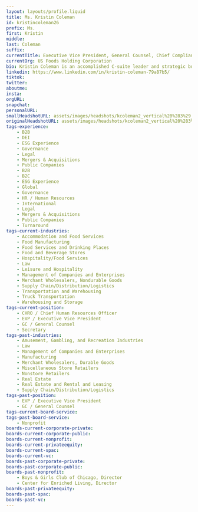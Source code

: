 ```yaml
---
layout: layouts/profile.liquid
title: Ms. Kristin Coleman
id: kristincoleman26
prefix: Ms.
first: Kristin
middle: 
last: Coleman
suffix: 
currentTitle: Executive Vice President, General Counsel, Chief Compliance Officer and Corporate Secretary
currentOrg: US Foods Holding Corporation
bio: Kristin Coleman is an accomplished C-suite leader and strategic business advisor, with nearly 20 years of public company experience, having served four public companies in the global consumer products, retail, and foodservice distribution industries. She is a respected partner to the CEO, Board of Directors and executive leaders, with proven expertise in corporate governance, shareholder engagement, corporate social responsibility, executive compensation, enterprise risk management, and government affairs. Kristin is qualified to serve on the Compensation and Governance Committees of public company boards. Kristin has lived in London and Berlin, and is proficient in German. Currently, Kristin is EVP, General Counsel, Chief Compliance Officer and Corporate Secretary of US Foods Holding Corp. (Fortune&#58; 128/NYSE&#58; USFD), a leading foodservice distribution business, with $29 Billion in revenues and 28,000 employees. Kristin is a member of the executive leadership team, with responsibility for all legal, food safety and regulatory compliance, risk management, ethics and compliance, and government affairs matters. At different points during her tenure, Kristin also held interim responsibility for human resources, diversity, equity and inclusion and corporate communications. Kristin leads the company’s ESG efforts, having developed the framework and strategy for the company’s efforts, as well as the annual publication of a comprehensive corporate social responsibility report. She spearheaded the foundation for inclusion training by designing and rolling out respectful workplace training to 4,000 of the company’s leaders, and created the company’s first development program for senior women leaders. Kristin previously served as SVP, General Counsel and Corporate Secretary of Sears Holdings Corporation (Nasdaq;SHLD). While at Sears, Kristin led the legal function, as well as internal audit, corporate communications, product safety, global product compliance and government affairs. Kristin worked in tandem with the chief information officer to address a substantial data breach and ensuing litigation. Kristin also advised directors in response to a shareholder derivative suit. <br /><br />Kristin has extensive experience in mergers, acquisitions, divestitures, integrations, spin-offs, reorganizations and other transactions to support strategic growth plans. While at US Foods, Kristin has supported the negotiation of the two largest acquisitions in the company’s history, the $1.8 Billion acquisition of SGA, a regional foodservice distribution business (including a lengthy FTC asset disposition and approval process) and the $1 Billion acquisition of Smart Foodservice, a food and related products retailer. She also led the negotiation, in spring 2020, of a $500 Million private equity purchase of preferred stock. While at Sears, she structured and advised on transactions totaling over $5 Billion in deal value, including a unique $2.7 Billion REIT transaction, launching a new publicly-traded entity. <br /><br />Earlier in her career, Kristin acted as VP, General Counsel and Secretary for Brunswick Corporation, a global manufacturer and distributor of marine products (NYSE&#58; BC), supporting global distribution relationships through headquarters in Belgium, Brazil, China and Mexico. Kristin started her career as a litigator and then later a corporate attorney with Sidley Austin. <br /><br />Kristin is the co-founder of the Chicago General Counsel Forum, and a member of the Economic Club of Chicago and The Chicago Network. She is a graduate of the Stanford Directors’ College, and Northwestern Kellogg School of Business’s Women’s Director Development Program as well as its Finance for Non-Finance Executives Program. Kristin regularly acts as a guest lecturer at Northwestern Law School, on topics related to board and executive leadership engagement, outside counsel management, crisis management and team-building. <br /><br />After receiving her BA from Duke University, cum laude, she received a JD from the University of Michigan Law School. Kristin was recognized by Crain’s as a “Notable General Counsel” in 2021. Kristin is a board member of the International Foodservice Distributors Association.
linkedin: https://www.linkedin.com/in/kristin-coleman-79a87b5/
tiktok: 
twitter: 
aboutme: 
insta: 
orgURL: 
snapchat: 
personalURL: 
smallHeadshotURL: assets/images/headshots/kcoleman2_vertical%20%283%29_converted_scaled.avif
originalHeadshotURL: assets/images/headshots/kcoleman2_vertical%20%283%29_converted_scaled.avif
tags-experience: 
    - B2B
    - DEI
    - ESG Experience
    - Governance
    - Legal
    - Mergers & Acquisitions
    - Public Companies
    - B2B
    - B2C
    - ESG Experience
    - Global
    - Governance
    - HR / Human Resources
    - International
    - Legal
    - Mergers & Acquisitions
    - Public Companies
    - Turnaround
tags-current-industries: 
    - Accommodation and Food Services
    - Food Manufacturing
    - Food Services and Drinking Places
    - Food and Beverage Stores
    - Hospitality/Food Services
    - Law
    - Leisure and Hospitality
    - Management of Companies and Enterprises
    - Merchant Wholesalers, Nondurable Goods
    - Supply Chain/Distribution/Logistics
    - Transportation and Warehousing
    - Truck Transportation
    - Warehousing and Storage
tags-current-position: 
    - CHRO / Chief Human Resources Officer
    - EVP / Executive Vice President
    - GC / General Counsel
    - Secretary
tags-past-industries: 
    - Amusement, Gambling, and Recreation Industries
    - Law
    - Management of Companies and Enterprises
    - Manufacturing
    - Merchant Wholesalers, Durable Goods
    - Miscellaneous Store Retailers
    - Nonstore Retailers
    - Real Estate
    - Real Estate and Rental and Leasing
    - Supply Chain/Distribution/Logistics
tags-past-position: 
    - EVP / Executive Vice President
    - GC / General Counsel
tags-current-board-service: 
tags-past-board-service: 
    - Nonprofit
boards-current-corporate-private: 
boards-current-corporate-public: 
boards-current-nonprofit: 
boards-current-privateequity: 
boards-current-spac: 
boards-current-vc: 
boards-past-corporate-private: 
boards-past-corporate-public: 
boards-past-nonprofit: 
    - Boys & Girls Club of Chicago, Director
    - Center for Enriched Living, Director
boards-past-privateequity: 
boards-past-spac: 
boards-past-vc: 
---
```

